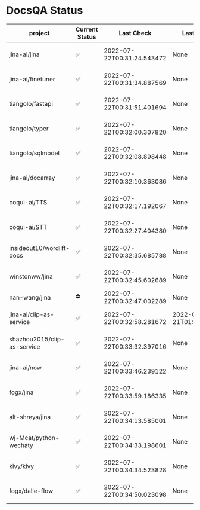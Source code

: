 # DocsQA Status

|          project          |Current Status|        Last Check        |      Last Downtime       |                      % Uptime                       |
|---------------------------|--------------|--------------------------|--------------------------|-----------------------------------------------------|
|jina-ai/jina               |✅            |2022-07-22T00:31:24.543472|None                      |100.0 (since 2022-07-20 17:11:38.421227)             |
|jina-ai/finetuner          |✅            |2022-07-22T00:31:34.887569|None                      |100.0 (since 2022-07-20 17:11:38.421227)             |
|tiangolo/fastapi           |✅            |2022-07-22T00:31:51.401694|None                      |100.0 (since 2022-07-20 17:11:38.421227)             |
|tiangolo/typer             |✅            |2022-07-22T00:32:00.307820|None                      |100.0 (since 2022-07-20 17:11:38.421227)             |
|tiangolo/sqlmodel          |✅            |2022-07-22T00:32:08.898448|None                      |100.0 (since 2022-07-20 17:11:38.421227)             |
|jina-ai/docarray           |✅            |2022-07-22T00:32:10.363086|None                      |100.0 (since 2022-07-20 17:11:38.421227)             |
|coqui-ai/TTS               |✅            |2022-07-22T00:32:17.192067|None                      |100.0 (since 2022-07-20 17:11:38.421227)             |
|coqui-ai/STT               |✅            |2022-07-22T00:32:27.404380|None                      |100.0 (since 2022-07-20 17:11:38.421227)             |
|insideout10/wordlift-docs  |✅            |2022-07-22T00:32:35.685788|None                      |100.0 (since 2022-07-20 17:11:38.421227)             |
|winstonww/jina             |✅            |2022-07-22T00:32:45.602689|None                      |100.0 (since 2022-07-22 00:31:04.937610)             |
|nan-wang/jina              |⛔️           |2022-07-22T00:32:47.002289|None                      |0.0 (since 2022-07-21 23:10:07.827897)               |
|jina-ai/clip-as-service    |✅            |2022-07-22T00:32:58.281672|2022-07-21T01:43:26.228623|310.32893991464937 (since 2022-07-20 17:11:38.421227)|
|shazhou2015/clip-as-service|✅            |2022-07-22T00:33:32.397016|None                      |100.0 (since 2022-07-20 17:11:38.421227)             |
|jina-ai/now                |✅            |2022-07-22T00:33:46.239122|None                      |100.0 (since 2022-07-20 17:11:38.421227)             |
|fogx/jina                  |✅            |2022-07-22T00:33:59.186335|None                      |100.0 (since 2022-07-20 17:11:38.421227)             |
|alt-shreya/jina            |✅            |2022-07-22T00:34:13.585001|None                      |100.0 (since 2022-07-20 17:11:38.421227)             |
|wj-Mcat/python-wechaty     |✅            |2022-07-22T00:34:33.198601|None                      |100.0 (since 2022-07-20 17:11:38.421227)             |
|kivy/kivy                  |✅            |2022-07-22T00:34:34.523828|None                      |100.0 (since 2022-07-20 17:11:38.421227)             |
|fogx/dalle-flow            |✅            |2022-07-22T00:34:50.023098|None                      |100.0 (since 2022-07-20 17:11:38.421227)             |
